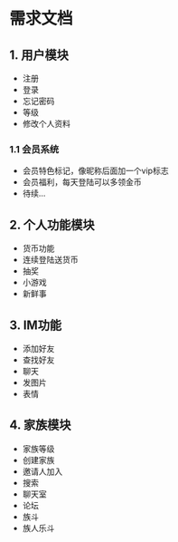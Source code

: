 # 需求文档
## 1. 用户模块
- 注册
- 登录
- 忘记密码
- 等级
- 修改个人资料 
### 1.1 会员系统
- 会员特色标记，像昵称后面加一个vip标志
- 会员福利，每天登陆可以多领金币
- 待续...
## 2. 个人功能模块
- 货币功能
 - 连续登陆送货币
 - 抽奖
 - 小游戏  
- 新鲜事
## 3. IM功能
- 添加好友
- 查找好友
- 聊天
- 发图片
- 表情
## 4. 家族模块
- 家族等级
- 创建家族
- 邀请人加入
- 搜索
- 聊天室
- 论坛
- 族斗
- 族人乐斗
